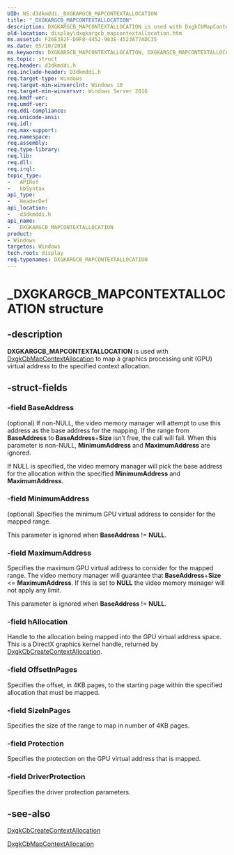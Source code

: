 ```yaml
---
UID: NS:d3dkmddi._DXGKARGCB_MAPCONTEXTALLOCATION
title: "_DXGKARGCB_MAPCONTEXTALLOCATION"
description: DXGKARGCB_MAPCONTEXTALLOCATION is used with DxgkCbMapContextAllocation to map a graphics processing unit (GPU) virtual address to the specified context allocation.
old-location: display\dxgkargcb_mapcontextallocation.htm
ms.assetid: F26E382F-D9F8-4452-983E-4523A77ADC35
ms.date: 05/10/2018
ms.keywords: DXGKARGCB_MAPCONTEXTALLOCATION, DXGKARGCB_MAPCONTEXTALLOCATION structure [Display Devices], _DXGKARGCB_MAPCONTEXTALLOCATION, d3dkmddi/DXGKARGCB_MAPCONTEXTALLOCATION, display.dxgkargcb_mapcontextallocation
ms.topic: struct
req.header: d3dkmddi.h
req.include-header: D3dkmddi.h
req.target-type: Windows
req.target-min-winverclnt: Windows 10
req.target-min-winversvr: Windows Server 2016
req.kmdf-ver: 
req.umdf-ver: 
req.ddi-compliance: 
req.unicode-ansi: 
req.idl: 
req.max-support: 
req.namespace: 
req.assembly: 
req.type-library: 
req.lib: 
req.dll: 
req.irql: 
topic_type:
-	APIRef
-	kbSyntax
api_type:
-	HeaderDef
api_location:
-	d3dkmddi.h
api_name:
-	DXGKARGCB_MAPCONTEXTALLOCATION
product:
- Windows
targetos: Windows
tech.root: display
req.typenames: DXGKARGCB_MAPCONTEXTALLOCATION
---
```


# _DXGKARGCB_MAPCONTEXTALLOCATION structure


## -description


<b>DXGKARGCB_MAPCONTEXTALLOCATION</b> is used with <a href="https://msdn.microsoft.com/8EAC322D-B666-428A-99A3-96E489611832">DxgkCbMapContextAllocation</a> to map a graphics processing unit (GPU) virtual address to the specified context allocation.


## -struct-fields




### -field BaseAddress

(optional) If non-NULL, the video memory manager will attempt to use this address as the base address for the mapping. If the range from <b>BaseAddress</b> to <b>BaseAddress</b>+<b>Size</b> isn’t free, the call will fail. When this parameter is non-NULL, <b>MinimumAddress</b> and <b>MaximumAddress</b> are ignored.



If NULL is specified, the video memory manager will pick the base address for the allocation within the specified <b>MinimumAddress</b> and <b>MaximumAddress</b>. 



### -field MinimumAddress

(optional) Specifies the minimum GPU virtual address to consider for the mapped range. 


This parameter is ignored when <b>BaseAddress</b> != <b>NULL</b>.



### -field MaximumAddress

Specifies the maximum GPU virtual address to consider for the mapped range. The video memory manager will guarantee that <b>BaseAddress</b>+<b>Size</b> &lt;= <b>MaximumAddress</b>. If this is set to <b>NULL</b> the video memory manager will not apply any limit.


This parameter is ignored when <b>BaseAddress</b> != <b>NULL</b>.



### -field hAllocation

Handle to the allocation being mapped into the GPU virtual address space. This is a DirectX graphics kernel  handle, returned by <a href="https://msdn.microsoft.com/b6b142a4-20eb-4368-bd7f-8a25f4fe48ca">DxgkCbCreateContextAllocation</a>.


### -field OffsetInPages

Specifies the offset, in 4KB pages, to the starting page within the specified allocation that must be mapped.


### -field SizeInPages

Specifies the size of the range to map in number of 4KB pages.


### -field Protection

Specifies the protection on the GPU virtual address that is mapped. 


### -field DriverProtection

Specifies the driver protection parameters.


## -see-also




<a href="https://msdn.microsoft.com/b6b142a4-20eb-4368-bd7f-8a25f4fe48ca">DxgkCbCreateContextAllocation</a>



<a href="https://msdn.microsoft.com/8EAC322D-B666-428A-99A3-96E489611832">DxgkCbMapContextAllocation</a>
 

 

